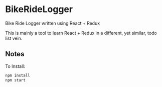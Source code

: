 # BikeRideLogger
Bike Ride Logger written using React + Redux

This is mainly a tool to learn React + Redux in a different, yet similar, todo list vein.

## Notes
To Install:

```bash
npm install
npm start
```
